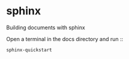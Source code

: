 # sphinx
Building documents with sphinx

Open a terminal in the docs directory and run
::

    sphinx-quickstart

